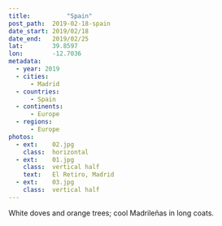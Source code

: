 ```yaml
---
title:			"Spain"
post_path:	2019-02-18-spain
date_start:	2019/02/18
date_end:   2019/02/25
lat:        39.8597
lon:        -12.7036
metadata:
  - year: 2019
  - cities:
      - Madrid
  - countries:
      - Spain
  - continents:
      - Europe
  - regions:
      - Europe
photos:
  - ext:    02.jpg
    class:  horizontal
  - ext:    01.jpg
    class:  vertical half
    text:   El Retiro, Madrid
  - ext:    03.jpg
    class:  vertical half
---
```

White doves and orange trees; cool Madrileñas in long coats.